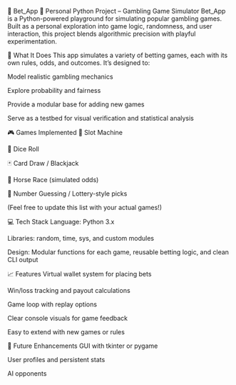 🎲 Bet_App
🧪 Personal Python Project – Gambling Game Simulator
Bet_App is a Python-powered playground for simulating popular gambling games. Built as a personal exploration into game logic, randomness, and user interaction, this project blends algorithmic precision with playful experimentation.

🧠 What It Does
This app simulates a variety of betting games, each with its own rules, odds, and outcomes. It’s designed to:

Model realistic gambling mechanics

Explore probability and fairness

Provide a modular base for adding new games

Serve as a testbed for visual verification and statistical analysis

🎮 Games Implemented
🎰 Slot Machine

🎲 Dice Roll

🃏 Card Draw / Blackjack

🐎 Horse Race (simulated odds)

🔢 Number Guessing / Lottery-style picks

(Feel free to update this list with your actual games!)

💻 Tech Stack
Language: Python 3.x

Libraries: random, time, sys, and custom modules

Design: Modular functions for each game, reusable betting logic, and clean CLI output

📈 Features
Virtual wallet system for placing bets

Win/loss tracking and payout calculations

Game loop with replay options

Clear console visuals for game feedback

Easy to extend with new games or rules

🚀 Future Enhancements
GUI with tkinter or pygame

User profiles and persistent stats

AI opponents
